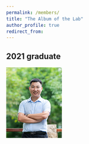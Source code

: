 ```yaml
---
permalink: /members/
title: "The Album of the Lab"
author_profile: true
redirect_from: 
---
```


## 2021 graduate
<img src='/images/xiaoyue.png'>
